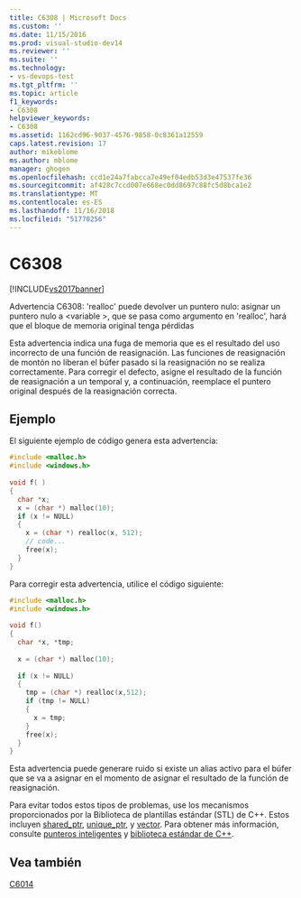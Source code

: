 ```yaml
---
title: C6308 | Microsoft Docs
ms.custom: ''
ms.date: 11/15/2016
ms.prod: visual-studio-dev14
ms.reviewer: ''
ms.suite: ''
ms.technology:
- vs-devops-test
ms.tgt_pltfrm: ''
ms.topic: article
f1_keywords:
- C6308
helpviewer_keywords:
- C6308
ms.assetid: 1162cd96-9037-4576-9858-0c8361a12559
caps.latest.revision: 17
author: mikeblome
ms.author: mblome
manager: ghogen
ms.openlocfilehash: ccd1e24a7fabcca7e49ef04edb53d3e47537fe36
ms.sourcegitcommit: af428c7ccd007e668ec0dd8697c88fc5d8bca1e2
ms.translationtype: MT
ms.contentlocale: es-ES
ms.lasthandoff: 11/16/2018
ms.locfileid: "51770256"
---
```

# <a name="c6308"></a>C6308
[!INCLUDE[vs2017banner](../includes/vs2017banner.md)]

Advertencia C6308: 'realloc' puede devolver un puntero nulo: asignar un puntero nulo a \<variable >, que se pasa como argumento en 'realloc', hará que el bloque de memoria original tenga pérdidas  
  
 Esta advertencia indica una fuga de memoria que es el resultado del uso incorrecto de una función de reasignación. Las funciones de reasignación de montón no liberan el búfer pasado si la reasignación no se realiza correctamente. Para corregir el defecto, asigne el resultado de la función de reasignación a un temporal y, a continuación, reemplace el puntero original después de la reasignación correcta.  
  
## <a name="example"></a>Ejemplo  
 El siguiente ejemplo de código genera esta advertencia:  
  
```cpp  
#include <malloc.h>  
#include <windows.h>  
  
void f( )  
{  
  char *x;  
  x = (char *) malloc(10);  
  if (x != NULL)  
  {  
    x = (char *) realloc(x, 512);  
    // code...  
    free(x);  
  }     
}  
```  
  
 Para corregir esta advertencia, utilice el código siguiente:  
  
```cpp  
#include <malloc.h>  
#include <windows.h>  
  
void f()  
{  
  char *x, *tmp;  
  
  x = (char *) malloc(10);  
  
  if (x != NULL)  
  {  
    tmp = (char *) realloc(x,512);  
    if (tmp != NULL)   
    {  
      x = tmp;  
    }  
    free(x);  
  }  
}  
```  
  
 Esta advertencia puede generare ruido si existe un alias activo para el búfer que se va a asignar en el momento de asignar el resultado de la función de reasignación.  
  
 Para evitar todos estos tipos de problemas, use los mecanismos proporcionados por la Biblioteca de plantillas estándar (STL) de C++. Estos incluyen [shared_ptr](http://msdn.microsoft.com/library/1469fc51-c658-43f1-886c-f4530dd84860), [unique_ptr](http://msdn.microsoft.com/library/acdf046b-831e-4a4a-83aa-6d4ee467db9a), y [vector](http://msdn.microsoft.com/library/c1431ad8-c0b6-4dbb-89c4-5f651e432d7f). Para obtener más información, consulte [punteros inteligentes](http://msdn.microsoft.com/library/909ef870-904c-49b6-b8cd-e9d0b7dc9435) y [biblioteca estándar de C++](http://msdn.microsoft.com/library/a37d3ba3-58af-47c7-9ee2-441ccd7b77ee).  
  
## <a name="see-also"></a>Vea también  
 [C6014](../code-quality/c6014.md)



